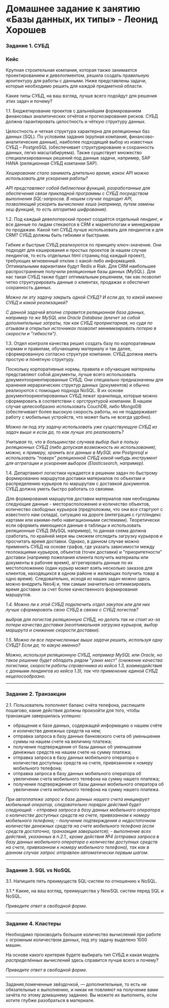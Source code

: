 # Домашнее задание к занятию «Базы данных, их типы» - Леонид Хорошев


### Задание 1. СУБД

### Кейс
Крупная строительная компания, которая также занимается проектированием и девелопментом, решила создать 
правильную архитектуру для работы с данными. Ниже представлены задачи, которые необходимо решить для
каждой предметной области. 

Какие типы СУБД, на ваш взгляд, лучше всего подойдут для решения этих задач и почему? 
 
1.1. Бюджетирование проектов с дальнейшим формированием финансовых аналитических отчётов и прогнозирования рисков.
СУБД должна гарантировать целостность и чёткую структуру данных.

Целостность и четкая структура характерна для реляционных баз данных (SQL). По условиям задания (крупная компания, финансово-аналитические данные),
наиболее подходящий выбор из известных СУБД – PostgreSQL (обеспечивает структурирование и сохранность данных, легко масштабируема).
Также существует множество специализированных решений под данные задачи, например, SAP HANA (реляционная СУБД компании SAP).

*Хеширование стало занимать длительно время, какое API можно использовать для ускорения работы?*

*API представляют собой библиотеки функций, разработанные для обеспечения связи прикладной программы с СУБД посредством выполнения SQL-запросов.
В нашем случае подходит API, позволяющий ускорить вычисление хеша (например, путем замены хеш функций, то есть алгоритма шифрования).*


1.2. Под каждый девелоперский проект создаётся отдельный лендинг, и все данные по лидам стекаются в CRM к 
маркетологам и менеджерам по продажам. Какой тип СУБД лучше использовать для лендингов и для CRM? 
СУБД должны быть гибкими и быстрыми.

Гибкие и быстрые СУБД реализуются по принципу ключ-значение. Они подходят для кэширования и простых проектов
(в нашем случае лендингов, то есть отдельных html страниц под каждый проект), требующих мгновенный отклик с какой-либо информацией. Оптимальными вариантами будут Redis и Riak.
Для CRM наибольшее распространение получили реляционные базы данных (MySQL).
Для нас такая СУБД также будет оптимальным решением, так как позволит четко структурировать данные о клиентах, продажах и обеспечит сохранность данных. 

*Можно ли эту задачу закрыть одной СУБД? И если да, то какой именно СУБД и какой реализацией?*

*С данной задачей вполне справится реляционная база данных, например та же MySQL или Oracle Database (влечет за собой дополнительные затраты, так как СУБД проприетарная,
но судя по отзывам в открытых источниках позволит минимизировать потерю в скорости и "гибкости").*


1.3. Отдел контроля качества решил создать базу по корпоративным нормам и правилам, обучающему материалу 
и так далее, сформированную согласно структуре компании. СУБД должна иметь простую и понятную структуру.

Поскольку корпоративные нормы, правила и обучающие материалы представляют собой документы, лучше всего использовать документоориентированные СУБД. 
Они специально предназначены для хранения иерархических структур данных (документов) и обычно реализуются с помощью подхода NoSQL.
В их основе документоориентированных СУБД лежат хранилища, которые можно сформировать в соответствии с оргструктурой компании.
В нашем случае целесообразно использовать CouchDB, либо MongoDB (обеспечивает более высокую скорость работы, но не поддерживает работу с мобильных устройств, что может быть не всегда удобно).

*Можно ли под эту задачу использовать уже существующую СУБД из задач выше и если да, то как лучше это 
реализовать?*

*Учитывая то, что в большинстве случаев выбор был в пользу реляционных СУБД (либо допуская возможность их использования), можно, к примеру,
хранить все данные в MySQL или Postgresql и  использовать "поверх" реляционной СУБД какой-нибудь инструмент для аггрегации и ускорения выборок (Elasticsearch, например).*


1.4. Департамент логистики нуждается в решении задач по быстрому формированию маршрутов доставки материалов 
по объектам и распределению курьеров по маршрутам с доставкой документов. СУБД должна уметь быстро работать
со связями.

Для формирования маршрутов доставки материалов нам необходимы следующие данные - месторасположение и количество объектов, количество свободных курьеров (предположим, что они
все стартуют с известного нам склада), ситуацию на дороге (интеграция с гугл/яндекс картами или какими-либо навигационными системами). Теоретически если оформить имеющиеся данные 
в таблицы и использовать реляционные СУБД (MySQL например), то данная схема должна сработать, по крайней мере мы сможем отследить загрузку курьеров и просчитать время доставки.
Однако, в данном случае можно применить СУБД на основе графов, где указать зависимости между геолокациями курьеров, объектов (точек доставки) и "приоритетности" доставки
(например пожелания клиента получить материалы или документы в рабочее время), аггрегировать данные по их местоположению (один курьер может взять несколько заказов для клиентов,
находящихся в одном районе и желающих получить товар в одно время). Следовательно, исходя из наших задач можно здесь можно внедрить Neo4j и, тем самым значительно оптимизировать время доставки за счет более качественного формирования маршрутов.

*1.4. Можно ли к этой СУБД подключить отдел закупок или для них лучше сформировать свою СУБД в связке с СУБД 
логистов?*

*выбрав для логистов реляционную СУБД, но делать так не стоит из-за потери качества доставки (неоптимальная загрузка курьеров, выбор маршрута и снижение скорости доставки).*

*1.5. Можно ли все перечисленные выше задачи решить, используя одну СУБД? Если да, то какую именно?*

*Можно, используя реляционную СУБД, например MySQL или Oracle, но такое решение будет обладать рядом "узких мест" (снижение качества логистики, скорости работы справочника из кейса 1.3, взаимодействия с данными лендингов из кейса 1.3), так что применение единой СУБД нецелосообразно.*

---

### Задание 2. Транзакции

2.1. Пользователь пополняет баланс счёта телефона, распишите пошагово, какие действия должны произойти для того, чтобы 
транзакция завершилась успешно:
- обращение к базе данных, содержащей информацию о нашем счёте и количестве денежных средств на нем;
- отправка запроса в базу данных банковского счета об уменьшении суммы на нашем счете на величину платежа;
- получение подтверждения от базы данных об уменьшении денежных средств на нашем счете на сумму платежа;
-	отправка запроса в базу данных мобильного оператора о количестве доступных средств на счете, привязанном к номеру мобильного телефона;
-	отправка запроса в базу данных мобильного оператора об увеличении счета мобильного телефона на сумму нашего платежа;
-	получение подтверждения от базы данных мобильного оператора об увеличении счета мобильного телефона на сумму нашего платежа.


*При автоплатеже запрос к базе данных нашего счета инициирует мобильный оператор, следовательно порядок действий будет следующий:*
*-	отправка запроса в базу данных мобильного оператора о количестве доступных средств на счете, привязанном к номеру мобильного телефона;*
*-	получение подтверждения о недостаточном количестве денежных средств на счете мобильного телефона (если средств достаточно, транзакция завершается);*
*-	выполнение всех действий, указанных в п.2.1., кроме действия №4 (отправка запроса в базу данных мобильного оператора о количестве доступных средств на счете, привязанном к номеру мобильного телефона), так как в данном случае запрос отправлен автоматически первым шагом.*


---

### Задание 3. SQL vs NoSQL

3.1. Напишите пять преимуществ SQL-систем по отношению к NoSQL. 

3.1.* Какие, на ваш взгляд, преимущества у NewSQL систем перед SQL и NoSQL.

*Приведите ответ в свободной форме.*

---

### Задание 4. Кластеры

Необходимо производить большое количество вычислений при работе с огромным количеством данных, под эту задачу 
выделено 1000 машин. 

На основе какого критерия будете выбирать тип СУБД и какая модель *распределённых вычислений* 
здесь справится лучше всего и почему?

*Приведите ответ в свободной форме.*

---

Задания,помеченные звёздочкой, — дополнительные, то есть не обязательные к выполнению, и никак не повлияют на получение вами зачёта по этому домашнему заданию. Вы можете их выполнить, если хотите глубже разобраться в материале.
